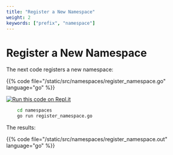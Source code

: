```yaml
---
title: "Register a New Namespace"
weight: 2
keywords: ["prefix", "namespace"]
---
```


# Register a New Namespace

The next code registers a new namespace:

{{% code file="/static/src/namespaces/register_namespace.go" language="go" %}}

[![Run this code on Repl.it](https://repl.it/badge/github/tombenke/cayley-cookbook-src)](https://repl.it/@tombenke/cayley-cookbook-src#namespaces/register_namespace.go)

```bash
    cd namespaces
    go run register_namespace.go
```

The results:

{{% code file="/static/src/namespaces/register_namespace.out" language="go" %}}


